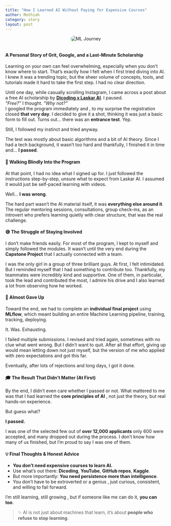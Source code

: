 ```yaml
---
title: "How I Learned AI Without Paying for Expensive Courses"
author: Muthiah
category: story
layout: post
---
```

<center>
  <img src="https://live.staticflickr.com/65535/54675872101_28564e6a4b_w.jpg" alt="ML Journey" style="border-radius: 8px; margin-bottom: 1em;">
</center>

#### A Personal Story of Grit, Google, and a Last-Minute Scholarship

Learning on your own can feel overwhelming, especially when you don’t know where to start. That’s exactly how I felt when I first tried diving into AI. I knew it was a trending topic, but the sheer volume of concepts, tools, and tutorials made it hard to take the first step. I had no clear direction.

Until one day, while casually scrolling Instagram, I came across a post about a free AI scholarship by [**Dicoding x Laskar AI**](https://laskarai.id/). I paused.  
_"Free?"_ I thought. _"Why not?"_  
I googled the program immediately and , to my surprise the registration closed **that very day**. I decided to give it a shot, thinking it was just a basic form to fill out. Turns out… there was an **entrance test**. Yep.

Still, I followed my instinct and tried anyway.

The test was mostly about basic algorithms and a bit of AI theory. Since I had a tech background, it wasn’t too hard and thankfully, I finished it in time and… **I passed**.


#### 🧭 Walking Blindly Into the Program

At that point, I had no idea what I signed up for. I just followed the instructions step-by-step, unsure what to expect from Laskar AI. I assumed it would just be self-paced learning with videos.

Well... **I was wrong**.

The hard part wasn’t the AI material itself, it was **everything else around it**. The regular mentoring sessions, consultations, group check-ins, as an introvert who prefers learning quietly with clear structure, that was the real challenge.


#### 😅 The Struggle of Staying Involved

I don’t make friends easily. For most of the program, I kept to myself and simply followed the modules. It wasn’t until the very end during the **Capstone Project** that I actually connected with a team.

I was the only girl in a group of three brilliant guys. At first, I felt intimidated. But I reminded myself that I had something to contribute too. Thankfully, my teammates were incredibly kind and supportive. One of them, in particular, took the lead and contributed the most, I admire his drive and I also learned a lot from observing how he worked.


#### 🚧 Almost Gave Up

Toward the end, we had to complete an **individual final project** using **MLflow**, which meant building an entire Machine Learning pipeline, training, tracking, deploying.

It. Was. Exhausting.

I failed multiple submissions. I revised and tried again, sometimes with no clue what went wrong. But I didn’t want to quit. After all that effort, giving up would mean letting down not just myself, but the version of me who applied with zero expectations and got this far.

Eventually, after lots of rejections and long days, I got it done.


#### 🎓 The Result That Didn’t Matter (At First)

By the end, I didn’t even care whether I passed or not. What mattered to me was that I had learned the **core principles of AI** , not just the theory, but real hands-on experience.

But guess what?

**I passed.**

I was one of the selected few out of **over 12,000 applicants** only 600 were accepted, and many dropped out during the process. I don’t know how many of us finished, but I’m proud to say I was one of them.


#### 💡 Final Thoughts & Honest Advice

- **You don’t need expensive courses to learn AI.**
- Use what’s out there: **Dicoding**, **YouTube**, **GitHub repos**, **Kaggle**.
- But more importantly: **You need persistence more than intelligence**.
- You don’t have to be extroverted or a genius , just curious, consistent, and willing to fail forward.

I’m still learning, still growing , but if someone like me can do it, **you can too**.


> ✨ AI is not just about machines that learn, it’s about **people who refuse to stop learning**.
